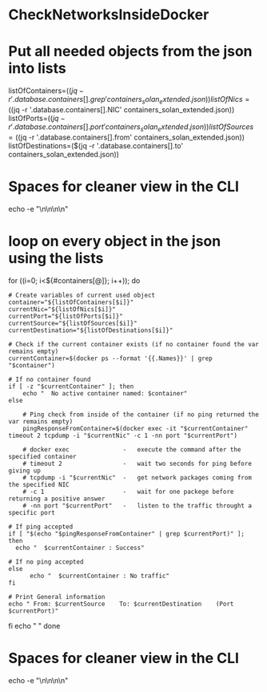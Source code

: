 # CheckNetworksInsideDocker




# Put all needed objects from the json into lists
listOfContainers=($(jq -r '.database.containers[].grep' containers_solan_extended.json))
listOfNics=($(jq -r '.database.containers[].NIC' containers_solan_extended.json))
listOfPorts=($(jq -r '.database.containers[].port' containers_solan_extended.json))
listOfSources=($(jq -r '.database.containers[].from' containers_solan_extended.json))
listOfDestinations=($(jq -r '.database.containers[].to' containers_solan_extended.json))


# Spaces for cleaner view in the CLI
echo -e "\n\n\n\n"

# loop on every object in the json using the lists
for ((i=0; i<${#containers[@]}; i++)); do

	# Create variables of current used object
	container="${listOfContainers[$i]}"
	currentNic="${listOfNics[$i]}"
	currentPort="${listOfPorts[$i]}"
	currentSource="${listOfSources[$i]}"
	currentDestination="${listOfDestinations[$i]}"

	# Check if the current container exists (if no container found the var remains empty)
	currentContainer=$(docker ps --format '{{.Names}}' | grep "$container")

	# If no container found
	if [ -z "$currentContainer" ]; then
		echo "  No active container named: $container"
	else
	  
		# Ping check from inside of the container (if no ping returned the var remains empty)
		pingResponseFromContainer=$(docker exec -it "$currentContainer" timeout 2 tcpdump -i "$currentNic" -c 1 -nn port "$currentPort")
		
		# docker exec 				- 	execute the command after the specified container
		# timeout 2 				- 	wait two seconds for ping before giving up
		# tcpdump -i "$currentNic" 	- 	get network packages coming from the specified NIC
		# -c 1 						- 	wait for one packege before returning a positive answer
		# -nn port "$currentPort"	-	listen to the traffic throught a specific port	
		
	# If ping accepted
	if [ "$(echo "$pingResponseFromContainer" | grep $currentPort)" ]; then	
	  echo "  $currentContainer : Success"

	# If no ping accepted
	else	
		  echo "  $currentContainer : No traffic"		
	fi

	# Print General information
	echo " From: $currentSource    To: $currentDestination    (Port $currentPort)"	
	
  fi
  echo " "
done


# Spaces for cleaner view in the CLI
echo -e "\n\n\n\n"
